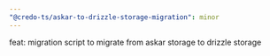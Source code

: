 ```yaml
---
"@credo-ts/askar-to-drizzle-storage-migration": minor
---
```


feat: migration script to migrate from askar storage to drizzle storage
